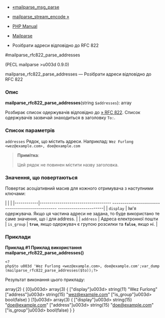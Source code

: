- [«mailparse_msg_parse](function.mailparse-msg-parse.md)
- [mailparse_stream_encode »](function.mailparse-stream-encode.md)

- [PHP Manual](index.md)
- [Mailparse](ref.mailparse.md)
- Розібрати адреси відповідно до RFC 822

#mailparse_rfc822_parse_addresses

(PECL mailparse \>u003d 0.9.0)

mailparse_rfc822_parse_addresses — Розібрати адреси відповідно до RFC
822

### Опис

**mailparse_rfc822_parse_addresses**(string `$addresses`): array

Розбирає список одержувачів відповідно до [» RFC 822](http://www.faqs.org/rfcs/rfc822). Список одержувачів зазвичай
знаходиться в заголовку `To:`.

### Список параметрів

`addresses`
Рядок, що містить адреси. Наприклад:
`Wez Furlong <wez@example.com>, doe@example.com`

> **Примітка**:
>
> Цей рядок не повинен містити назву заголовка.

### Значення, що повертаються

Повертає асоціативний масив для кожного отримувача з наступними
ключами:

| | |
|------------|------------------------------------ -------------------------------------------------- -----------------------|
| `display` | Ім'я одержувача. Якщо ця частина адреси не задана, то буде використано те саме значення, що і для address. |
| `address` | Адреса електронної пошти
| `is_group` | **`true`**, якщо одержувач є групою розсилки та **`false`**, якщо ні. |

### Приклади

**Приклад #1 Приклад використання
**mailparse_rfc822_parse_addresses()****

` <?php$to u003d 'Wez Furlong <wez@example.com>, doe@example.com';var_dump(mailparse_rfc822_parse_addresses($to));?> `

Результат виконання цього прикладу:

array(2) {
[0]u003d>
array(3) {
["display"]u003d>
string(11) "Wez Furlong"
["address"]u003d>
string(15) "wez@example.com"
["is_group"]u003d>
bool(false)
}
[1]u003d>
array(3) {
["display"]u003d>
string(15) "doe@example.com"
["address"]u003d>
string(15) "doe@example.com"
["is_group"]u003d>
bool(false)
}
}

